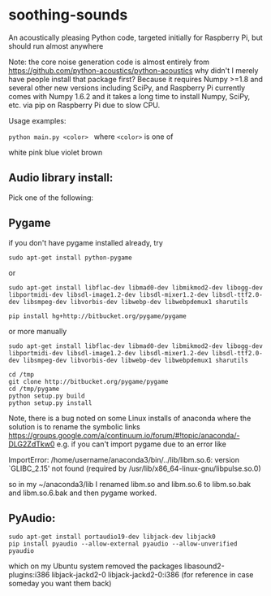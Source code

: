 # soothing-sounds
An acoustically pleasing Python code, targeted initially for Raspberry Pi, but should run almost anywhere

Note: the core noise generation code is almost entirely from 
https://github.com/python-acoustics/python-acoustics
why didn't I merely have people install that package first? Because it requires Numpy >=1.8 and several other new versions including SciPy, and Raspberry Pi currently comes with Numpy 1.6.2 and it takes a long time to install Numpy, SciPy, etc. via pip on Raspberry Pi due to slow CPU.


Usage examples:

```python main.py <color> ```
where ```<color>``` is one of

white  pink blue violet brown

Audio library install:
----------------------
Pick one of the following:

## Pygame
if you don't have pygame installed already, try
```
sudo apt-get install python-pygame
```
or
```
sudo apt-get install libflac-dev libmad0-dev libmikmod2-dev libogg-dev libportmidi-dev libsdl-image1.2-dev libsdl-mixer1.2-dev libsdl-ttf2.0-dev libsmpeg-dev libvorbis-dev libwebp-dev libwebpdemux1 sharutils 

pip install hg+http://bitbucket.org/pygame/pygame
```
or more manually
```
sudo apt-get install libflac-dev libmad0-dev libmikmod2-dev libogg-dev libportmidi-dev libsdl-image1.2-dev libsdl-mixer1.2-dev libsdl-ttf2.0-dev libsmpeg-dev libvorbis-dev libwebp-dev libwebpdemux1 sharutils 

cd /tmp
git clone http://bitbucket.org/pygame/pygame
cd /tmp/pygame
python setup.py build
python setup.py install
```
Note, there is a bug noted on some Linux installs of anaconda where the solution is to rename the symbolic links
https://groups.google.com/a/continuum.io/forum/#!topic/anaconda/-DLG2ZdTkw0
e.g. if you can't import pygame due to an error like

ImportError: /home/username/anaconda3/bin/../lib/libm.so.6: version `GLIBC_2.15' not found (required by /usr/lib/x86_64-linux-gnu/libpulse.so.0)

so in my ~/anaconda3/lib I renamed libm.so and libm.so.6 to libm.so.bak and libm.so.6.bak and then pygame worked.

## PyAudio:
```
sudo apt-get install portaudio19-dev libjack-dev libjack0
pip install pyaudio --allow-external pyaudio --allow-unverified pyaudio
```
which on my Ubuntu system removed the packages libasound2-plugins:i386 libjack-jackd2-0 libjack-jackd2-0:i386
 (for reference in case someday you want them back)



